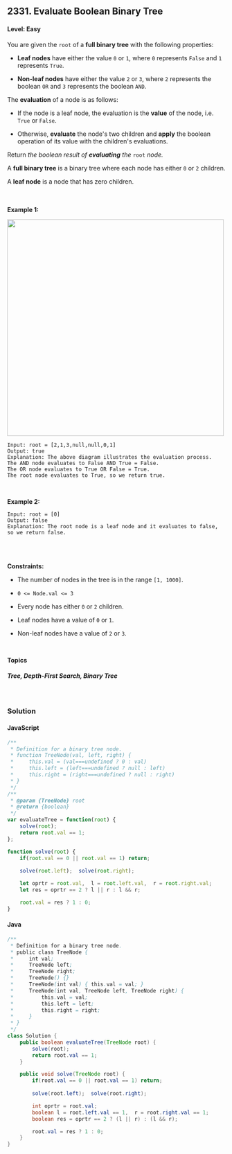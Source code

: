 ## 2331. Evaluate Boolean Binary Tree
#### Level: Easy


You are given the `root` of a **full binary tree** with the following properties:

- **Leaf nodes** have either the value `0` or `1`, where `0` represents `False` and `1` represents `True`.

- **Non-leaf nodes** have either the value `2` or `3`, where `2` represents the boolean `OR` and `3` represents the boolean `AND`.

The **evaluation** of a node is as follows:

- If the node is a leaf node, the evaluation is the **value** of the node, i.e. `True` or `False`.

- Otherwise, **evaluate** the node's two children and **apply** the boolean operation of its value with the children's evaluations.

Return *the boolean result of **evaluating** the* `root` *node.*

A **full binary tree** is a binary tree where each node has either `0` or `2` children.

A **leaf node** is a node that has zero children.

<br><br>
**Example 1:** 

<img src="https://assets.leetcode.com/uploads/2022/05/16/example1drawio1.png" width="500px"/>

<br>  

```
Input: root = [2,1,3,null,null,0,1]
Output: true
Explanation: The above diagram illustrates the evaluation process.
The AND node evaluates to False AND True = False.
The OR node evaluates to True OR False = True.
The root node evaluates to True, so we return true.
```

<br> 

**Example 2:**

<!-- <img src="https://assets.leetcode.com/uploads/2022/07/02/ex2new2.png" width="440px"/>

<br>   -->

```
Input: root = [0]
Output: false
Explanation: The root node is a leaf node and it evaluates to false, so we return false.
```

<br>

<br>

**Constraints:**
- The number of nodes in the tree is in the range `[1, 1000]`.

- `0 <= Node.val <= 3`

- Every node has either `0` or `2` children.

- Leaf nodes have a value of `0` or `1`.

- Non-leaf nodes have a value of `2` or `3`.


<br>

**Topics** 

##### Tree, Depth-First Search, Binary Tree


<br>

### Solution
#### JavaScript
```javascript
/**
 * Definition for a binary tree node.
 * function TreeNode(val, left, right) {
 *     this.val = (val===undefined ? 0 : val)
 *     this.left = (left===undefined ? null : left)
 *     this.right = (right===undefined ? null : right)
 * }
 */
/**
 * @param {TreeNode} root
 * @return {boolean}
 */
var evaluateTree = function(root) {
    solve(root);
    return root.val == 1;
};

function solve(root) {
    if(root.val == 0 || root.val == 1) return;
    
    solve(root.left);  solve(root.right);

    let oprtr = root.val,  l = root.left.val,  r = root.right.val;
    let res = oprtr == 2 ? l || r : l && r;

    root.val = res ? 1 : 0;
}
```

#### Java
```java
/**
 * Definition for a binary tree node.
 * public class TreeNode {
 *     int val;
 *     TreeNode left;
 *     TreeNode right;
 *     TreeNode() {}
 *     TreeNode(int val) { this.val = val; }
 *     TreeNode(int val, TreeNode left, TreeNode right) {
 *         this.val = val;
 *         this.left = left;
 *         this.right = right;
 *     }
 * }
 */
class Solution {
    public boolean evaluateTree(TreeNode root) {
        solve(root);
        return root.val == 1;
    }

    public void solve(TreeNode root) {
        if(root.val == 0 || root.val == 1) return;
        
        solve(root.left);  solve(root.right);

        int oprtr = root.val;  
        boolean l = root.left.val == 1,  r = root.right.val == 1;
        boolean res = oprtr == 2 ? (l || r) : (l && r);

        root.val = res ? 1 : 0;
    }
}
```

